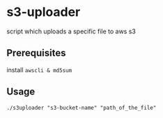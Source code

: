 # s3-uploader
script which uploads a specific file to aws s3

## Prerequisites

install `awscli & md5sum`

## Usage

```
./s3uploader "s3-bucket-name" "path_of_the_file"
```
